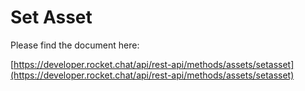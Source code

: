 # Set Asset

Please find the document here: 

[https://developer.rocket.chat/api/rest-api/methods/assets/setasset](https://developer.rocket.chat/api/rest-api/methods/assets/setasset)

